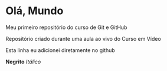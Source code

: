 # Olá, Mundo
 Meu primeiro repositório do curso de Git e GitHub

 Repositório criado durante uma aula ao vivo do Curso em Vídeo
 
Esta linha eu adicionei diretamente no github

**Negrito**
*Itálico*

